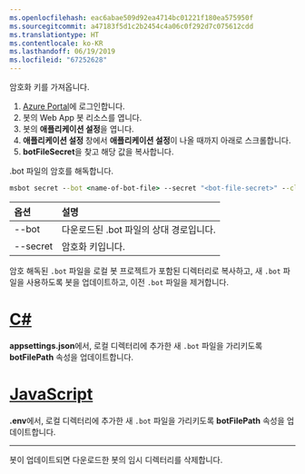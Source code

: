 ```yaml
---
ms.openlocfilehash: eac6abae509d92ea4714bc01221f180ea575950f
ms.sourcegitcommit: a47183f5d1c2b2454c4a06c0f292d7c075612cdd
ms.translationtype: HT
ms.contentlocale: ko-KR
ms.lasthandoff: 06/19/2019
ms.locfileid: "67252628"
---
```

암호화 키를 가져옵니다.

1. [Azure Portal](http://portal.azure.com/)에 로그인합니다.
1. 봇의 Web App 봇 리소스를 엽니다.
1. 봇의 **애플리케이션 설정**을 엽니다.
1. **애플리케이션 설정** 창에서 **애플리케이션 설정**이 나올 때까지 아래로 스크롤합니다.
1. **botFileSecret**을 찾고 해당 값을 복사합니다.

.bot 파일의 암호를 해독합니다.

```cmd
msbot secret --bot <name-of-bot-file> --secret "<bot-file-secret>" --clear
```

| 옵션 | 설명 |
|:---|:---|
| --bot | 다운로드된 .bot 파일의 상대 경로입니다. |
| --secret | 암호화 키입니다. |

암호 해독된 `.bot` 파일을 로컬 봇 프로젝트가 포함된 디렉터리로 복사하고, 새 `.bot` 파일을 사용하도록 봇을 업데이트하고, 이전 `.bot` 파일을 제거합니다.

# <a name="ctabcsharp"></a>[C#](#tab/csharp)

**appsettings.json**에서, 로컬 디렉터리에 추가한 새 `.bot` 파일을 가리키도록 **botFilePath** 속성을 업데이트합니다.

# <a name="javascripttabjavascript"></a>[JavaScript](#tab/javascript)

**.env**에서, 로컬 디렉터리에 추가한 새 `.bot` 파일을 가리키도록 **botFilePath** 속성을 업데이트합니다.

---

봇이 업데이트되면 다운로드한 봇의 임시 디렉터리를 삭제합니다.